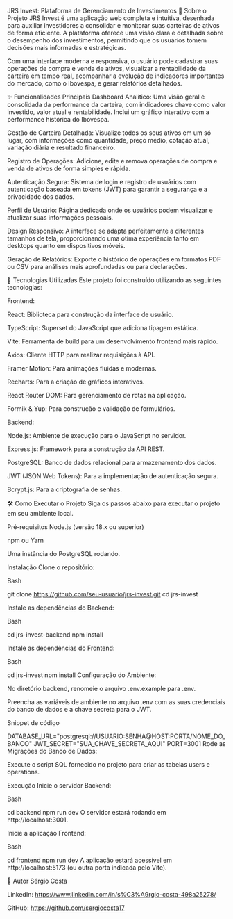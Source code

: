 JRS Invest: Plataforma de Gerenciamento de Investimentos
📖 Sobre o Projeto
JRS Invest é uma aplicação web completa e intuitiva, desenhada para auxiliar investidores a consolidar e monitorar suas carteiras de ativos de forma eficiente. A plataforma oferece uma visão clara e detalhada sobre o desempenho dos investimentos, permitindo que os usuários tomem decisões mais informadas e estratégicas.

Com uma interface moderna e responsiva, o usuário pode cadastrar suas operações de compra e venda de ativos, visualizar a rentabilidade da carteira em tempo real, acompanhar a evolução de indicadores importantes do mercado, como o Ibovespa, e gerar relatórios detalhados.

✨ Funcionalidades Principais
Dashboard Analítico: Uma visão geral e consolidada da performance da carteira, com indicadores chave como valor investido, valor atual e rentabilidade. Inclui um gráfico interativo com a performance histórica do Ibovespa.

Gestão de Carteira Detalhada: Visualize todos os seus ativos em um só lugar, com informações como quantidade, preço médio, cotação atual, variação diária e resultado financeiro.

Registro de Operações: Adicione, edite e remova operações de compra e venda de ativos de forma simples e rápida.

Autenticação Segura: Sistema de login e registro de usuários com autenticação baseada em tokens (JWT) para garantir a segurança e a privacidade dos dados.

Perfil de Usuário: Página dedicada onde os usuários podem visualizar e atualizar suas informações pessoais.

Design Responsivo: A interface se adapta perfeitamente a diferentes tamanhos de tela, proporcionando uma ótima experiência tanto em desktops quanto em dispositivos móveis.

Geração de Relatórios: Exporte o histórico de operações em formatos PDF ou CSV para análises mais aprofundadas ou para declarações.

🚀 Tecnologias Utilizadas
Este projeto foi construído utilizando as seguintes tecnologias:

Frontend:

React: Biblioteca para construção da interface de usuário.

TypeScript: Superset do JavaScript que adiciona tipagem estática.

Vite: Ferramenta de build para um desenvolvimento frontend mais rápido.

Axios: Cliente HTTP para realizar requisições à API.

Framer Motion: Para animações fluidas e modernas.

Recharts: Para a criação de gráficos interativos.

React Router DOM: Para gerenciamento de rotas na aplicação.

Formik & Yup: Para construção e validação de formulários.

Backend:

Node.js: Ambiente de execução para o JavaScript no servidor.

Express.js: Framework para a construção da API REST.

PostgreSQL: Banco de dados relacional para armazenamento dos dados.

JWT (JSON Web Tokens): Para a implementação de autenticação segura.

Bcrypt.js: Para a criptografia de senhas.

🛠️ Como Executar o Projeto
Siga os passos abaixo para executar o projeto em seu ambiente local.

Pré-requisitos
Node.js (versão 18.x ou superior)

npm ou Yarn

Uma instância do PostgreSQL rodando.

Instalação
Clone o repositório:

Bash

git clone https://github.com/seu-usuario/jrs-invest.git
cd jrs-invest

Instale as dependências do Backend:

Bash

cd jrs-invest-backend
npm install

Instale as dependências do Frontend:

Bash

cd jrs-invest
npm install
Configuração do Ambiente:

No diretório backend, renomeie o arquivo .env.example para .env.

Preencha as variáveis de ambiente no arquivo .env com as suas credenciais do banco de dados e a chave secreta para o JWT.

Snippet de código

DATABASE_URL="postgresql://USUARIO:SENHA@HOST:PORTA/NOME_DO_BANCO"
JWT_SECRET="SUA_CHAVE_SECRETA_AQUI"
PORT=3001
Rode as Migrações do Banco de Dados:

Execute o script SQL fornecido no projeto para criar as tabelas users e operations.

Execução
Inicie o servidor Backend:

Bash

cd backend
npm run dev
O servidor estará rodando em http://localhost:3001.

Inicie a aplicação Frontend:

Bash

cd frontend
npm run dev
A aplicação estará acessível em http://localhost:5173 (ou outra porta indicada pelo Vite).

👤 Autor
Sérgio Costa

LinkedIn: https://www.linkedin.com/in/s%C3%A9rgio-costa-498a25278/

GitHub: https://github.com/sergiocosta17
